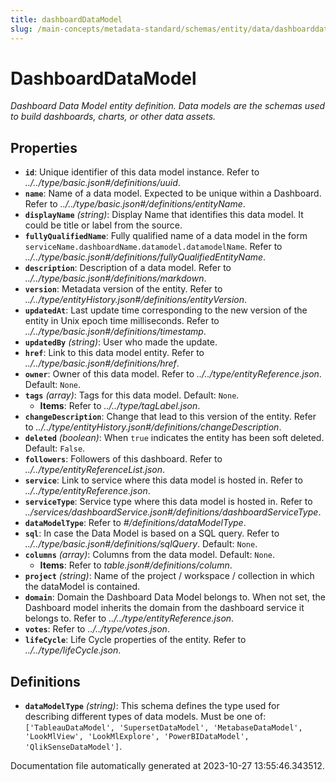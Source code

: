 ```yaml
---
title: dashboardDataModel
slug: /main-concepts/metadata-standard/schemas/entity/data/dashboarddatamodel
---
```


# DashboardDataModel

*Dashboard Data Model entity definition. Data models are the schemas used to build dashboards, charts, or other data assets.*

## Properties

- **`id`**: Unique identifier of this data model instance. Refer to *../../type/basic.json#/definitions/uuid*.
- **`name`**: Name of a data model. Expected to be unique within a Dashboard. Refer to *../../type/basic.json#/definitions/entityName*.
- **`displayName`** *(string)*: Display Name that identifies this data model. It could be title or label from the source.
- **`fullyQualifiedName`**: Fully qualified name of a data model in the form `serviceName.dashboardName.datamodel.datamodelName`. Refer to *../../type/basic.json#/definitions/fullyQualifiedEntityName*.
- **`description`**: Description of a data model. Refer to *../../type/basic.json#/definitions/markdown*.
- **`version`**: Metadata version of the entity. Refer to *../../type/entityHistory.json#/definitions/entityVersion*.
- **`updatedAt`**: Last update time corresponding to the new version of the entity in Unix epoch time milliseconds. Refer to *../../type/basic.json#/definitions/timestamp*.
- **`updatedBy`** *(string)*: User who made the update.
- **`href`**: Link to this data model entity. Refer to *../../type/basic.json#/definitions/href*.
- **`owner`**: Owner of this data model. Refer to *../../type/entityReference.json*. Default: `None`.
- **`tags`** *(array)*: Tags for this data model. Default: `None`.
  - **Items**: Refer to *../../type/tagLabel.json*.
- **`changeDescription`**: Change that lead to this version of the entity. Refer to *../../type/entityHistory.json#/definitions/changeDescription*.
- **`deleted`** *(boolean)*: When `true` indicates the entity has been soft deleted. Default: `False`.
- **`followers`**: Followers of this dashboard. Refer to *../../type/entityReferenceList.json*.
- **`service`**: Link to service where this data model is hosted in. Refer to *../../type/entityReference.json*.
- **`serviceType`**: Service type where this data model is hosted in. Refer to *../services/dashboardService.json#/definitions/dashboardServiceType*.
- **`dataModelType`**: Refer to *#/definitions/dataModelType*.
- **`sql`**: In case the Data Model is based on a SQL query. Refer to *../../type/basic.json#/definitions/sqlQuery*. Default: `None`.
- **`columns`** *(array)*: Columns from the data model. Default: `None`.
  - **Items**: Refer to *table.json#/definitions/column*.
- **`project`** *(string)*: Name of the project / workspace / collection in which the dataModel is contained.
- **`domain`**: Domain the Dashboard Data Model belongs to. When not set, the Dashboard model inherits the domain from the dashboard service it belongs to. Refer to *../../type/entityReference.json*.
- **`votes`**: Refer to *../../type/votes.json*.
- **`lifeCycle`**: Life Cycle properties of the entity. Refer to *../../type/lifeCycle.json*.
## Definitions

- **`dataModelType`** *(string)*: This schema defines the type used for describing different types of data models. Must be one of: `['TableauDataModel', 'SupersetDataModel', 'MetabaseDataModel', 'LookMlView', 'LookMlExplore', 'PowerBIDataModel', 'QlikSenseDataModel']`.


Documentation file automatically generated at 2023-10-27 13:55:46.343512.
